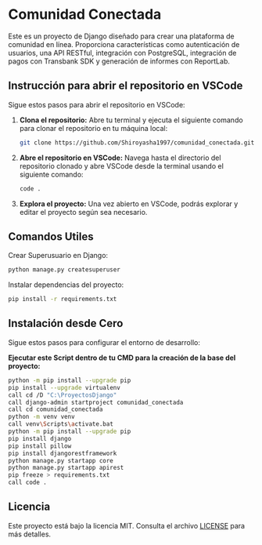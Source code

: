 # Comunidad Conectada

Este es un proyecto de Django diseñado para crear una plataforma de comunidad en línea. Proporciona características como autenticación de usuarios, una API RESTful, integración con PostgreSQL, integración de pagos con Transbank SDK y generación de informes con ReportLab.

## Instrucción para abrir el repositorio en VSCode

Sigue estos pasos para abrir el repositorio en VSCode:

1. **Clona el repositorio:** Abre tu terminal y ejecuta el siguiente comando para clonar el repositorio en tu máquina local:
    ```bash
    git clone https://github.com/Shiroyasha1997/comunidad_conectada.git
    ```

2. **Abre el repositorio en VSCode:** Navega hasta el directorio del repositorio clonado y abre VSCode desde la terminal usando el siguiente comando:
    ```bash
    code .
    ```

3. **Explora el proyecto:** Una vez abierto en VSCode, podrás explorar y editar el proyecto según sea necesario.

## Comandos Utiles

Crear Superusuario en Django: 
```bash
python manage.py createsuperuser
```
Instalar dependencias del proyecto: 
```bash
pip install -r requirements.txt
```
## Instalación desde Cero

Sigue estos pasos para configurar el entorno de desarrollo:

**Ejecutar este Script dentro de tu CMD para la creación de la base del proyecto:**
```bash
python -m pip install --upgrade pip
pip install --upgrade virtualenv
call cd /D "C:\ProyectosDjango"
call django-admin startproject comunidad_conectada
call cd comunidad_conectada
python -m venv venv
call venv\Scripts\activate.bat
python -m pip install --upgrade pip
pip install django
pip install pillow
pip install djangorestframework
python manage.py startapp core
python manage.py startapp apirest
pip freeze > requirements.txt
call code .
```

## Licencia

Este proyecto está bajo la licencia MIT. Consulta el archivo [LICENSE](LICENSE) para más detalles.
